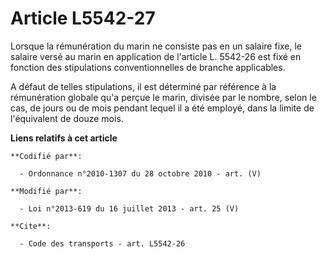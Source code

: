 # Article L5542-27

Lorsque la rémunération du marin ne consiste pas en un salaire fixe, le salaire versé au marin en application de l'article L.
5542-26 est fixé en fonction des stipulations conventionnelles de branche applicables.

A défaut de telles stipulations, il est déterminé par référence à la rémunération globale qu'a perçue le marin, divisée par
le nombre, selon le cas, de jours ou de mois pendant lequel il a été employé, dans la limite de l'équivalent de douze mois.

**Liens relatifs à cet article**

	**Codifié par**:

	  - Ordonnance n°2010-1307 du 28 octobre 2010 - art. (V)

	**Modifié par**:

	  - Loi n°2013-619 du 16 juillet 2013 - art. 25 (V)

	**Cite**:

	  - Code des transports - art. L5542-26
